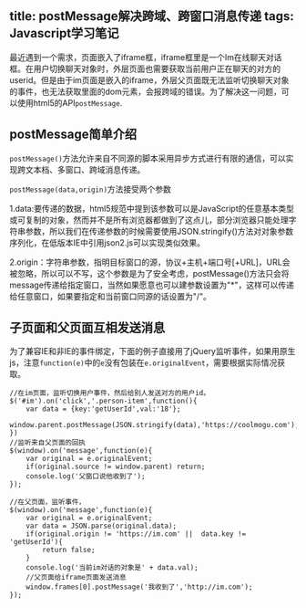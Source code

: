 title: postMessage解决跨域、跨窗口消息传递
tags: Javascript学习笔记
---
最近遇到一个需求，页面嵌入了iframe框，iframe框里是一个Im在线聊天对话框。在用户切换聊天对象时，外层页面也需要获取当前用户正在聊天的对方的userid。但是由于im页面是嵌入的iframe，外层父页面既无法监听切换聊天对象的事件，也无法获取里面的dom元素，会报跨域的错误。为了解决这一问题，可以使用html5的API`postMessage`.

<!-- MORE -->

## postMessage简单介绍
`postMessage()`方法允许来自不同源的脚本采用异步方式进行有限的通信，可以实现跨文本档、多窗口、跨域消息传递。

`postMessage(data,origin)`方法接受两个参数

 1.data:要传递的数据，html5规范中提到该参数可以是JavaScript的任意基本类型或可复制的对象，然而并不是所有浏览器都做到了这点儿，部分浏览器只能处理字符串参数，所以我们在传递参数的时候需要使用JSON.stringify()方法对对象参数序列化，在低版本IE中引用json2.js可以实现类似效果。

2.origin：字符串参数，指明目标窗口的源，协议+主机+端口号[+URL]，URL会被忽略，所以可以不写，这个参数是为了安全考虑，postMessage()方法只会将message传递给指定窗口，当然如果愿意也可以建参数设置为"*"，这样可以传递给任意窗口，如果要指定和当前窗口同源的话设置为"/"。

## 子页面和父页面互相发送消息
为了兼容IE和非IE的事件绑定，下面的例子直接用了jQuery监听事件，如果用原生js，注意`function(e)`中的`e`没有包装在`e.originalEvent`，需要根据实际情况获取。

```
//在im页面，监听切换用户事件，然后给别人发送对方的用户id。
$('#im').on('click','.person-item',function(){
    var data = {key:'getUserId',val:'18'};
    window.parent.postMessage(JSON.stringify(data),'https://coolmogu.com');
})
//监听来自父页面的回执
$(window).on('message',function(e){
    var original = e.originalEvent;
    if(original.source != window.parent) return;
    console.log('父窗口说他收到了');
});
```
```
//在父页面，监听事件，
$(window).on('message',function(e){
    var original = e.originalEvent;
    var data = JSON.parse(original.data);
    if(original.origin != 'https://im.com' ||  data.key != 'getUserId'){
        return false;
    }
    console.log('当前im对话的对象是' + data.val);
    //父页面给iframe页面发送消息
    window.frames[0].postMessage('我收到了','http://im.com');
});
```
